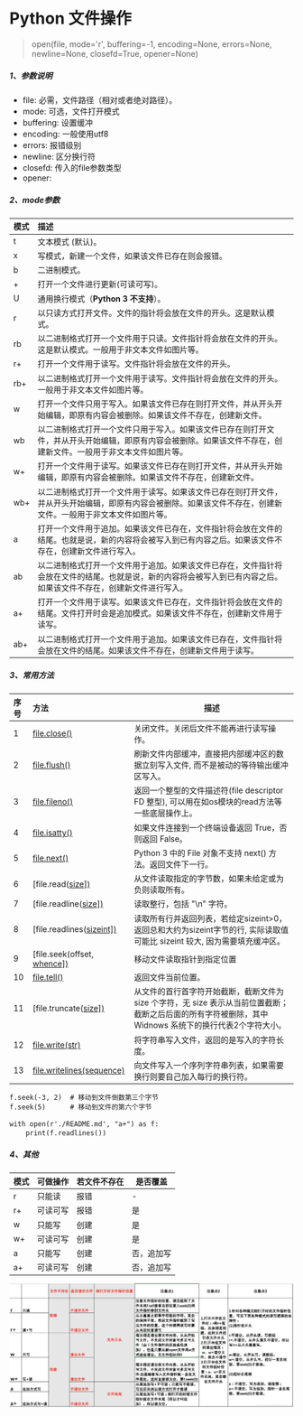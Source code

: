 # Python 文件操作

> open(file, mode='r', buffering=-1, encoding=None, errors=None, newline=None, closefd=True, opener=None)

##### 1、参数说明

- file: 必需，文件路径（相对或者绝对路径）。
- mode: 可选，文件打开模式
- buffering: 设置缓冲
- encoding: 一般使用utf8
- errors: 报错级别
- newline: 区分换行符
- closefd: 传入的file参数类型
- opener:

##### 2、mode参数

| 模式 | 描述                                                         |
| :--- | :----------------------------------------------------------- |
| t    | 文本模式 (默认)。                                            |
| x    | 写模式，新建一个文件，如果该文件已存在则会报错。             |
| b    | 二进制模式。                                                 |
| +    | 打开一个文件进行更新(可读可写)。                             |
| U    | 通用换行模式（**Python 3 不支持**）。                        |
| r    | 以只读方式打开文件。文件的指针将会放在文件的开头。这是默认模式。 |
| rb   | 以二进制格式打开一个文件用于只读。文件指针将会放在文件的开头。这是默认模式。一般用于非文本文件如图片等。 |
| r+   | 打开一个文件用于读写。文件指针将会放在文件的开头。           |
| rb+  | 以二进制格式打开一个文件用于读写。文件指针将会放在文件的开头。一般用于非文本文件如图片等。 |
| w    | 打开一个文件只用于写入。如果该文件已存在则打开文件，并从开头开始编辑，即原有内容会被删除。如果该文件不存在，创建新文件。 |
| wb   | 以二进制格式打开一个文件只用于写入。如果该文件已存在则打开文件，并从开头开始编辑，即原有内容会被删除。如果该文件不存在，创建新文件。一般用于非文本文件如图片等。 |
| w+   | 打开一个文件用于读写。如果该文件已存在则打开文件，并从开头开始编辑，即原有内容会被删除。如果该文件不存在，创建新文件。 |
| wb+  | 以二进制格式打开一个文件用于读写。如果该文件已存在则打开文件，并从开头开始编辑，即原有内容会被删除。如果该文件不存在，创建新文件。一般用于非文本文件如图片等。 |
| a    | 打开一个文件用于追加。如果该文件已存在，文件指针将会放在文件的结尾。也就是说，新的内容将会被写入到已有内容之后。如果该文件不存在，创建新文件进行写入。 |
| ab   | 以二进制格式打开一个文件用于追加。如果该文件已存在，文件指针将会放在文件的结尾。也就是说，新的内容将会被写入到已有内容之后。如果该文件不存在，创建新文件进行写入。 |
| a+   | 打开一个文件用于读写。如果该文件已存在，文件指针将会放在文件的结尾。文件打开时会是追加模式。如果该文件不存在，创建新文件用于读写。 |
| ab+  | 以二进制格式打开一个文件用于追加。如果该文件已存在，文件指针将会放在文件的结尾。如果该文件不存在，创建新文件用于读写。 |

##### 3、常用方法

| 序号 | 方法                                                         | 描述                                                         |
| :--- | :----------------------------------------------------------- | ------------------------------------------------------------ |
| 1    | [file.close()](https://www.runoob.com/python3/python3-file-close.html) | 关闭文件。关闭后文件不能再进行读写操作。                     |
| 2    | [file.flush()](https://www.runoob.com/python3/python3-file-flush.html) | 刷新文件内部缓冲，直接把内部缓冲区的数据立刻写入文件, 而不是被动的等待输出缓冲区写入。 |
| 3    | [file.fileno()](https://www.runoob.com/python3/python3-file-fileno.html) | 返回一个整型的文件描述符(file descriptor FD 整型), 可以用在如os模块的read方法等一些底层操作上。 |
| 4    | [file.isatty()](https://www.runoob.com/python3/python3-file-isatty.html) | 如果文件连接到一个终端设备返回 True，否则返回 False。        |
| 5    | [file.next()](https://www.runoob.com/python3/python3-file-next.html) | Python 3 中的 File 对象不支持 next() 方法。返回文件下一行。  |
| 6    | [file.read([size\])](https://www.runoob.com/python3/python3-file-read.html) | 从文件读取指定的字节数，如果未给定或为负则读取所有。         |
| 7    | [file.readline([size\])](https://www.runoob.com/python3/python3-file-readline.html) | 读取整行，包括 "\n" 字符。                                   |
| 8    | [file.readlines([sizeint\])](https://www.runoob.com/python3/python3-file-readlines.html) | 读取所有行并返回列表，若给定sizeint>0，返回总和大约为sizeint字节的行, 实际读取值可能比 sizeint 较大, 因为需要填充缓冲区。 |
| 9    | [file.seek(offset[, whence\])](https://www.runoob.com/python3/python3-file-seek.html) | 移动文件读取指针到指定位置                                   |
| 10   | [file.tell()](https://www.runoob.com/python3/python3-file-tell.html) | 返回文件当前位置。                                           |
| 11   | [file.truncate([size\])](https://www.runoob.com/python3/python3-file-truncate.html) | 从文件的首行首字符开始截断，截断文件为 size 个字符，无 size 表示从当前位置截断；截断之后后面的所有字符被删除，其中 Widnows 系统下的换行代表2个字符大小。 |
| 12   | [file.write(str)](https://www.runoob.com/python3/python3-file-write.html) | 将字符串写入文件，返回的是写入的字符长度。                   |
| 13   | [file.writelines(sequence)](https://www.runoob.com/python3/python3-file-writelines.html) | 向文件写入一个序列字符串列表，如果需要换行则要自己加入每行的换行符。 |

```
f.seek(-3, 2)  # 移动到文件倒数第三个字节
f.seek(5)      # 移动到文件的第六个字节
```

```
with open(r'./README.md', "a+") as f:
    print(f.readlines())
```
##### 4、其他

| 模式 | 可做操作 | 若文件不存在 | 是否覆盖   |
| ---- | -------- | ------------ | ---------- |
| r    | 只能读   | 报错         | -          |
| r+   | 可读可写 | 报错         | 是         |
| w    | 只能写   | 创建         | 是         |
| w+   | 可读可写 | 创建         | 是         |
| a    | 只能写   | 创建         | 否，追加写 |
| a+   | 可读可写 | 创建         | 否，追加写 |

![python_file_open](../../imgs/python_file_open.png)